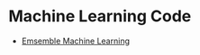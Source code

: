 Machine Learning Code
============
* [Emsemble Machine Learning](https://github.com/skielosky/Training/tree/master/Machine-Learning/Ensemble-Machine-Learning)

